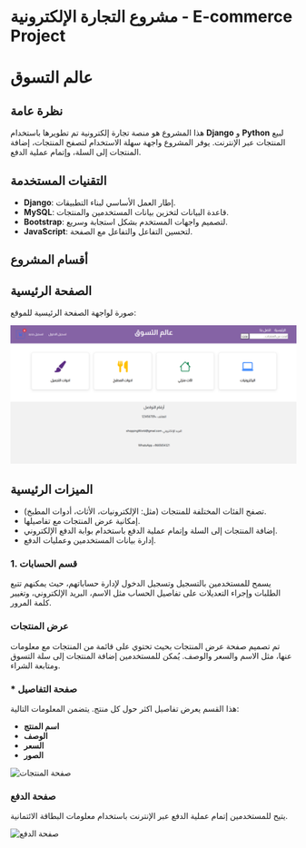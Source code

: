 # مشروع التجارة الإلكترونية - E-commerce Project

# عالم التسوق

## نظرة عامة
هذا المشروع هو منصة تجارة إلكترونية تم تطويرها باستخدام **Django** و **Python** لبيع المنتجات عبر الإنترنت. يوفر المشروع واجهة سهلة الاستخدام لتصفح المنتجات، إضافة المنتجات إلى السلة، وإتمام عملية الدفع.

## التقنيات المستخدمة
- **Django**: إطار العمل الأساسي لبناء التطبيقات.
- **MySQL**: قاعدة البيانات لتخزين بيانات المستخدمين والمنتجات.
- **Bootstrap**: لتصميم واجهات المستخدم بشكل استجابة وسريع.
- **JavaScript**: لتحسين التفاعل والتفاعل مع الصفحة.

## أقسام المشروع

## الصفحة الرئيسية
صورة لواجهة الصفحة الرئيسية للموقع:

![الصفحة الرئيسية](home.PNG)

## الميزات الرئيسية
- تصفح الفئات المختلفة للمنتجات (مثل: الإلكترونيات، الأثاث، أدوات المطبخ).
- إمكانية عرض المنتجات مع تفاصيلها.
- إضافة المنتجات إلى السلة وإتمام عملية الدفع باستخدام بوابة الدفع الإلكتروني.
- إدارة بيانات المستخدمين وعمليات الدفع.


### 1. قسم الحسابات
يسمح للمستخدمين بالتسجيل وتسجيل الدخول لإدارة حساباتهم، حيث يمكنهم تتبع الطلبات وإجراء التعديلات على تفاصيل الحساب مثل الاسم، البريد الإلكتروني، وتغيير كلمة المرور.


### عرض المنتجات
تم تصميم صفحة عرض المنتجات بحيث تحتوي على قائمة من المنتجات مع معلومات عنها، مثل الاسم والسعر والوصف. يُمكن للمستخدمين إضافة المنتجات إلى سلة التسوق ومتابعة الشراء.
### * صفحة التفاصيل
هذا القسم يعرض تفاصيل اكثر حول كل منتج. يتضمن المعلومات التالية:
- **اسم المنتج**
- **الوصف**
- **السعر**
- **الصور**

![صفحة المنتجات](link-to-product-page-screenshot)

### صفحة الدفع
يتيح للمستخدمين إتمام عملية الدفع عبر الإنترنت باستخدام معلومات البطاقة الائتمانية.

![صفحة الدفع](link-to-checkout-page-screenshot)


